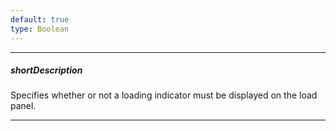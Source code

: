 ```yaml
---
default: true
type: Boolean
---
```

---
##### shortDescription
Specifies whether or not a loading indicator must be displayed on the load panel.

---
